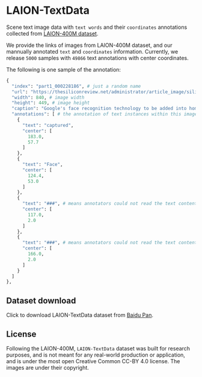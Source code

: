 # LAION-TextData
Scene text image data with `text words` and their `coordinates` annotations collected from [LAION-400M dataset](https://laion.ai/blog/laion-400-open-dataset/).

We provide the links of images from LAION-400M dataset, and our mannually annotated `text` and `coordinates` information. Currently, we release `5000` samples with `49866` text annotations with center coordinates.

The following is one sample of the annotation:

```python
{
  "index": "part1_000228186", # just a random name
  "url": "https://thesiliconreview.net/administrator/article_image/siliconreview-Googles-face-recognition-technology-to-be-added-into-home-security-camera.jpg", # url of the image, we do not provide downloading following the license of LAION-400M
  "width": 840, # image width
  "height": 449, # image height
  "caption": "Google's face recognition technology to be added into home-security camera", # caption copied from LAION-400M
  "annotations": [ # the annotation of text instances within this image
    {
      "text": "captured",
      "center": [
        183.0,
        57.7
      ]
    },
    {
      "text": "Face",
      "center": [
        124.4,
        53.0
      ]
    },
    {
      "text": "###", # means annotators could not read the text content from the image
      "center": [
        117.0,
        2.0
      ]
    },
    {
      "text": "###", # means annotators could not read the text content from the image
      "center": [
        166.0,
        2.0
      ]
    }
  ]
},
```

## Dataset download

Click to download LAION-TextData dataset from [Baidu Pan](https://pan.baidu.com/s/1bP6_yawegbAAfTOfIURO7A?pwd=q6mb).

## License
Following the LAION-400M, `LAION-TextData` dataset was built for research purposes, and is not meant for any real-world production or application, and is under the most open Creative Common CC-BY 4.0 license. The images are under their copyright.
